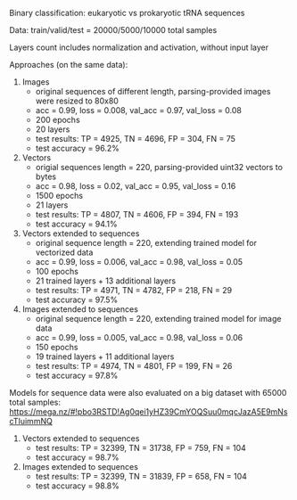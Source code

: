 Binary classification: eukaryotic vs prokaryotic tRNA sequences

Data: train/valid/test = 20000/5000/10000 total samples

Layers count includes normalization and activation, without input layer

Approaches (on the same data):
  
1. Images 
   * original sequences of different length, parsing-provided images were resized to 80x80
   * acc = 0.99, loss = 0.008, val_acc = 0.97, val_loss = 0.08
   * 200 epochs
   * 20 layers
   * test results: TP = 4925, TN = 4696, FP = 304, FN = 75
   * test accuracy = 96.2%
2. Vectors
   * origial sequences length = 220, parsing-provided uint32 vectors to bytes
   * acc = 0.98, loss = 0.02, val_acc = 0.95, val_loss = 0.16
   * 1500 epochs
   * 21 layers
   * test results: TP = 4807, TN = 4606, FP = 394, FN = 193
   * test accuracy = 94.1%
3. Vectors extended to sequences
   * original sequence length = 220, extending trained model for vectorized data
   * acc = 0.99, loss = 0.006, val_acc = 0.98, val_loss = 0.05
   * 100 epochs
   * 21 trained layers + 13 additional layers
   * test results: TP = 4971, TN = 4782, FP = 218, FN = 29
   * test accuracy = 97.5%
4. Images extended to sequences
   * original sequence length = 220, extending trained model for image data
   * acc = 0.99, loss = 0.005, val_acc = 0.98, val_loss = 0.06
   * 150 epochs
   * 19 trained layers + 11 additional layers
   * test results: TP = 4974, TN = 4801, FP = 199, FN = 26
   * test accuracy = 97.8%

Models for sequence data were also evaluated on a big dataset with 65000 total samples: 
https://mega.nz/#!pbo3RSTD!Ag0qei1yHZ39CmYOQSuu0mqcJazA5E9mNscTIuimmNQ

1. Vectors extended to sequences
   * test results: TP = 32399, TN = 31738, FP = 759, FN = 104
   * test accuracy = 98.7%
2. Images extended to sequences
   * test results: TP = 32399, TN = 31839, FP = 658, FN = 104
   * test accuracy = 98.8%
 
